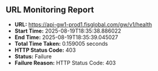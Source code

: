 ## URL Monitoring Report

- **URL:** https://api-gw1-prod1.fisglobal.com/gw/v1/health
- **Start Time:** 2025-08-19T18:35:38.886022
- **End Time:** 2025-08-19T18:35:39.045027
- **Total Time Taken:** 0.159005 seconds
- **HTTP Status Code:** 403
- **Status:** Failure
- **Failure Reason:** HTTP Status Code: 403
